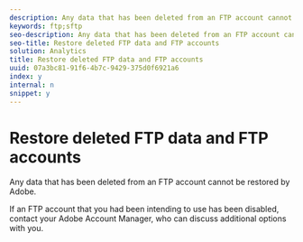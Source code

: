 ```yaml
---
description: Any data that has been deleted from an FTP account cannot be restored by Adobe.
keywords: ftp;sftp
seo-description: Any data that has been deleted from an FTP account cannot be restored by Adobe.
seo-title: Restore deleted FTP data and FTP accounts
solution: Analytics
title: Restore deleted FTP data and FTP accounts
uuid: 07a3bc81-91f6-4b7c-9429-375d0f6921a6
index: y
internal: n
snippet: y
---
```


# Restore deleted FTP data and FTP accounts

Any data that has been deleted from an FTP account cannot be restored by Adobe.

If an FTP account that you had been intending to use has been disabled, contact your Adobe Account Manager, who can discuss additional options with you. 
